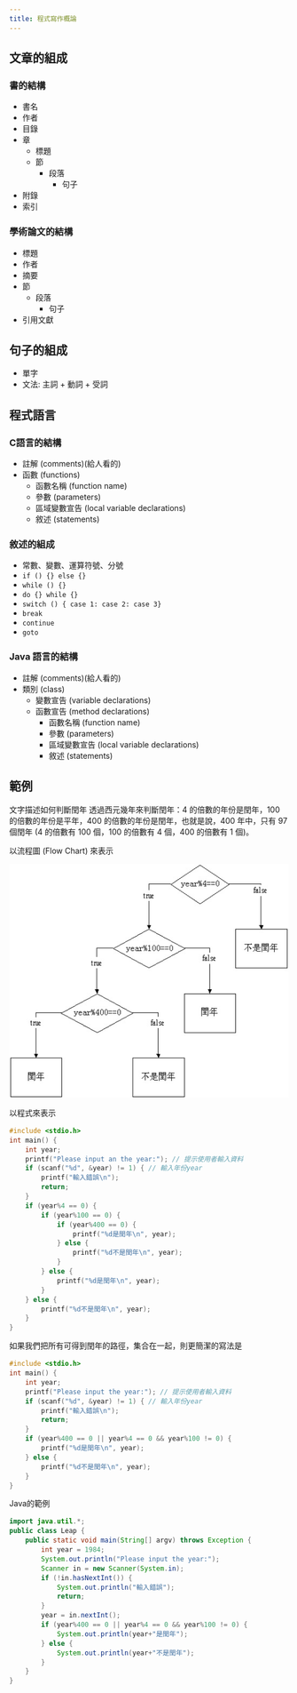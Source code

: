 ```yaml
---
title: 程式寫作概論
---
```

## 文章的組成

### 書的結構

- 書名
- 作者
- 目錄
- 章
    - 標題
    - 節
        - 段落
            - 句子
- 附錄
- 索引

### 學術論文的結構

- 標題
- 作者
- 摘要
- 節
    - 段落
        - 句子
- 引用文獻

## 句子的組成

- 單字
- 文法: 主詞 + 動詞 + 受詞

## 程式語言

### C語言的結構

- 註解 (comments)(給人看的)
- 函數 (functions)
    - 函數名稱 (function name)
    - 參數 (parameters)
    - 區域變數宣告 (local variable declarations)
    - 敘述 (statements)

### 敘述的組成

- 常數、變數、運算符號、分號
- `if () {} else {}`
- `while () {}`
- `do {} while {}`
- `switch () { case 1: case 2: case 3}`
- `break`
- `continue`
- `goto`

### Java 語言的結構

- 註解 (comments)(給人看的)
- 類別 (class)
	- 變數宣告 (variable declarations)
	- 函數宣告 (method declarations)
		- 函數名稱 (function name)
		- 參數 (parameters)
		- 區域變數宣告 (local variable declarations)
		- 敘述 (statements)

## 範例

文字描述如何判斷閏年 透過西元幾年來判斷閏年：4 的倍數的年份是閏年，100 的倍數的年份是平年，400 的倍數的年份是閏年，也就是說，400 年中，只有 97 個閏年 (4 的倍數有 100 個，100 的倍數有 4 個，400 的倍數有 1 個)。

以流程圖 (Flow Chart) 來表示

![](https://raw.githubusercontent.com/NCNU-CALab/c.programming.im/master/images/leapyear.jpg)

以程式來表示

```c
#include <stdio.h>
int main() {
    int year;
    printf("Please input an the year:"); // 提示使用者輸入資料
    if (scanf("%d", &year) != 1) { // 輸入年份year
        printf("輸入錯誤\n");
        return;
    }
    if (year%4 == 0) {
        if (year%100 == 0) {
            if (year%400 == 0) {
                printf("%d是閏年\n", year);
            } else {
                printf("%d不是閏年\n", year);
            }
        } else {
            printf("%d是閏年\n", year);
        }
    } else {
        printf("%d不是閏年\n", year);
    }
}
```

如果我們把所有可得到閏年的路徑，集合在一起，則更簡潔的寫法是

```c
#include <stdio.h>
int main() {
    int year;
    printf("Please input the year:"); // 提示使用者輸入資料
    if (scanf("%d", &year) != 1) { // 輸入年份year
        printf("輸入錯誤\n");
        return;
    } 
    if (year%400 == 0 || year%4 == 0 && year%100 != 0) {
        printf("%d是閏年\n", year);
    } else {
        printf("%d不是閏年\n", year);
    }
}
```

Java的範例

```java
import java.util.*;
public class Leap {
    public static void main(String[] argv) throws Exception {
        int year = 1984;
        System.out.println("Please input the year:");
        Scanner in = new Scanner(System.in);
        if (!in.hasNextInt()) {
            System.out.println("輸入錯誤");
            return;
        }
        year = in.nextInt();
        if (year%400 == 0 || year%4 == 0 && year%100 != 0) {
            System.out.println(year+"是閏年");
        } else {
            System.out.println(year+"不是閏年");
        }
    }
}
```
